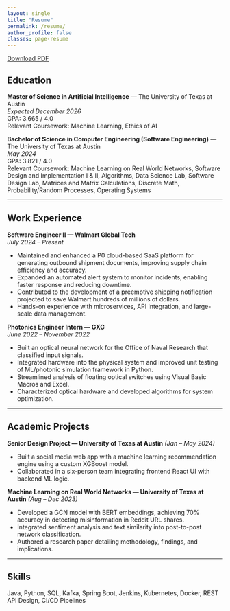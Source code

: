 ```yaml
---
layout: single
title: "Resume"
permalink: /resume/
author_profile: false
classes: page-resume
---
```


<div class="resume-actions">
  <a class="btn btn--primary" href="/assets/docs/stephen-young-resume.pdf">Download PDF</a>
</div>


## Education

**Master of Science in Artificial Intelligence** — The University of Texas at Austin  
*Expected December 2026*  
GPA: 3.665 / 4.0  
Relevant Coursework: Machine Learning, Ethics of AI  

**Bachelor of Science in Computer Engineering (Software Engineering)** — The University of Texas at Austin  
*May 2024*  
GPA: 3.821 / 4.0  
Relevant Coursework: Machine Learning on Real World Networks, Software Design and Implementation I & II, Algorithms, Data Science Lab, Software Design Lab, Matrices and Matrix Calculations, Discrete Math, Probability/Random Processes, Operating Systems  

---

## Work Experience

**Software Engineer II — Walmart Global Tech**  
*July 2024 – Present*  
- Maintained and enhanced a P0 cloud-based SaaS platform for generating outbound shipment documents, improving supply chain efficiency and accuracy.  
- Expanded an automated alert system to monitor incidents, enabling faster response and reducing downtime.  
- Contributed to the development of a preemptive shipping notification projected to save Walmart hundreds of millions of dollars.  
- Hands-on experience with microservices, API integration, and large-scale data management.  

**Photonics Engineer Intern — GXC**  
*June 2022 – November 2022*  
- Built an optical neural network for the Office of Naval Research that classified input signals.  
- Integrated hardware into the physical system and improved unit testing of ML/photonic simulation framework in Python.  
- Streamlined analysis of floating optical switches using Visual Basic Macros and Excel.  
- Characterized optical hardware and developed algorithms for system optimization.  

---

## Academic Projects

**Senior Design Project — University of Texas at Austin** *(Jan – May 2024)*  
- Built a social media web app with a machine learning recommendation engine using a custom XGBoost model.  
- Collaborated in a six-person team integrating frontend React UI with backend ML logic.  

**Machine Learning on Real World Networks — University of Texas at Austin** *(Aug – Dec 2023)*  
- Developed a GCN model with BERT embeddings, achieving 70% accuracy in detecting misinformation in Reddit URL shares.  
- Integrated sentiment analysis and text similarity into post-to-post network classification.  
- Authored a research paper detailing methodology, findings, and implications.  

---

## Skills

Java, Python, SQL, Kafka, Spring Boot, Jenkins, Kubernetes, Docker, REST API Design, CI/CD Pipelines
